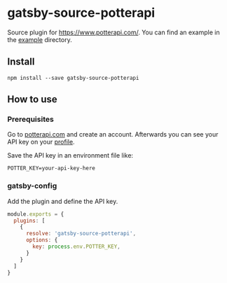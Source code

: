 # gatsby-source-potterapi

Source plugin for https://www.potterapi.com/. You can find an example in the [example](https://github.com/LekoArts/gatsby-source-potterapi/tree/master/example) directory.

## Install

```shell
npm install --save gatsby-source-potterapi
```

## How to use

### Prerequisites

Go to [potterapi.com](https://www.potterapi.com/) and create an account. Afterwards you can see your API key on your [profile](https://www.potterapi.com/login/).

Save the API key in an environment file like:

```
POTTER_KEY=your-api-key-here
```

### gatsby-config

Add the plugin and define the API key.

```js
module.exports = {
  plugins: [
    {
      resolve: 'gatsby-source-potterapi',
      options: {
        key: process.env.POTTER_KEY,
      }
    }
  ]
}
```

